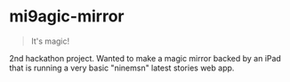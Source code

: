 # mi9agic-mirror

> It's magic!

2nd hackathon project. Wanted to make a magic mirror backed by an iPad that is running a very basic "ninemsn" latest stories web app.